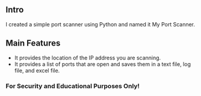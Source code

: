 ## Intro

I created a simple port scanner using Python and named it My Port Scanner.

## Main Features
- It provides the location of the IP address you are scanning.
- It provides a list of ports that are open and saves them in a text file, log file, and excel file.

### For Security and Educational Purposes Only!

